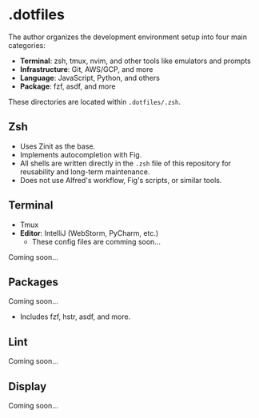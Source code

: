 # .dotfiles

The author organizes the development environment setup into four main
categories:

- **Terminal**: zsh, tmux, nvim, and other tools like emulators and prompts
- **Infrastructure**: Git, AWS/GCP, and more
- **Language**: JavaScript, Python, and others
- **Package**: fzf, asdf, and more

These directories are located within `.dotfiles/.zsh`.

## Zsh

- Uses Zinit as the base.
- Implements autocompletion with Fig.
- All shells are written directly in the `.zsh` file of this repository for
  reusability and long-term maintenance.
- Does not use Alfred's workflow, Fig's scripts, or similar tools.

## Terminal

- Tmux
- **Editor**: IntelliJ (WebStorm, PyCharm, etc.)
    - These config files are comming
      soon...

Coming soon...

## Packages

Coming soon...

- Includes fzf, hstr, asdf, and more.

## Lint

Coming soon...

## Display

Coming soon...